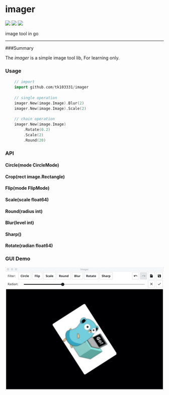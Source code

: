 # imager

![](https://travis-ci.org/tk103331/imager.svg?branch=master)
![](https://goreportcard.com/badge/github.com/tk103331/imager)
![](https://godoc.org/github.com/tk103331/imager?status.svg)

image tool in go

---

###Summary

The *imager* is a simple image tool lib, For learning only.

### Usage
``` go
    // import 
    import github.com/tk103331/imager
    
    // single operation
    imager.New(image.Image).Blur(2)
    imager.New(image.Image).Scale(2)
    
    // chain operation
    imager.New(image.Image)
        .Rotate(0.2)
        .Scale(2)
        .Round(20)
```


### API

#### Circle(mode CircleMode)

#### Crop(rect image.Rectangle)

#### Flip(mode FlipMode)

#### Scale(scale float64)

#### Round(radius int)

#### Blur(level int)

#### Sharp()

#### Rotate(radian float64)

### GUI Demo

![](./imager.jpg)

